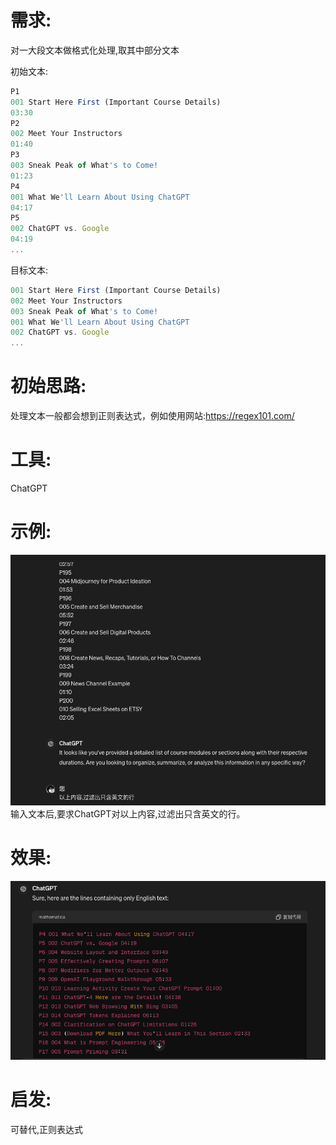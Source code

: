 # 需求:

对一大段文本做格式化处理,取其中部分文本

初始文本:
```js
P1
001 Start Here First (Important Course Details)
03:30
P2
002 Meet Your Instructors
01:40
P3
003 Sneak Peak of What's to Come!
01:23
P4
001 What We'll Learn About Using ChatGPT
04:17
P5
002 ChatGPT vs. Google
04:19
...
```

目标文本:
```js
001 Start Here First (Important Course Details)
002 Meet Your Instructors
003 Sneak Peak of What's to Come!
001 What We'll Learn About Using ChatGPT
002 ChatGPT vs. Google
...
```

# 初始思路:

处理文本一般都会想到正则表达式，例如使用网站:https://regex101.com/

# 工具:

ChatGPT

# 示例:

![20240515033437](https://raw.githubusercontent.com/jerrychan807/imggg/master/image/20240515033437.png)    
输入文本后,要求ChatGPT对以上内容,过滤出只含英文的行。

# 效果:

![20240515033448](https://raw.githubusercontent.com/jerrychan807/imggg/master/image/20240515033448.png)

# 启发:

可替代,正则表达式